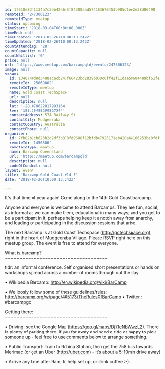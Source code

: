 ```yaml
---
id: 1f610e83f1134a7c3eb42a645f84388aad574103670453b985d1ee2e38d86498
remoteId: '247306123'
remoteIdType: meetup
status: upcoming
timeStart: '2018-03-04T00:00:00.000Z'
timeEnd: null
timeCreated: '2018-02-26T10:00:13.242Z'
timeUpdated: '2018-02-26T10:00:13.242Z'
countAttending: '28'
countCapacity: null
countWaitlist: '0'
price: null
url: 'https://www.meetup.com/barcampqld/events/247306123/'
image: null
venue:
  id: 1340740d0d3488acecb247f66423bd2839b030c0ff42f11daa59604489bf61fe
  remoteId: '25069002'
  remoteIdType: meetup
  name: Gold Coast TechSpace
  url: null
  description: null
  lat: '-28.078622817993164'
  lon: '153.36485290527344'
  contactAddress: 57A Railway St
  contactCity: Mudgeeraba
  contactCountry: Australia
  contactPhone: null
organizer:
  id: 7fb82b2cb623b2d2df3b378fd9688f12bfdbe7925171eb420a64166253be0fdf
  remoteId: '1456506'
  remoteIdType: meetup
  name: Barcamp Queensland
  url: 'https://meetup.com/barcampqld'
  description: null
  codeOfConduct: null
layout: event
title: 'Barcamp Gold Coast #14 !'
date: '2018-02-26T10:00:13.242Z'

---
```

<p>It's that time of year again! Come along to the 14th Gold Coast barcamp.</p> <p>Anyone and everyone is welcome to attend Barcamps. They are fun, social, as informal as we can make them, educational in many ways; and you get to be a participant in it, perhaps helping keep it a notch away from anarchy, and leading or participating in the discussion sessions that arise.</p> <p>The next Barcamp is at Gold Coast Techspace (<a href="http://gctechspace.org" class="linkified">http://gctechspace.org</a>), right in the heart of Mudgeeraba Village. Please RSVP right here on this meetup group. The event is free to attend for everyone.</p> <p>What is barcamp?<br/>====================================</p> <p>tldr: an informal conference. Self organised short presentations or hands on workshops spread across a number of rooms through out the day.</p> <p>• Wikipedia Barcamp: <a href="http://en.wikipedia.org/wiki/BarCamp" class="linkified">http://en.wikipedia.org/wiki/BarCamp</a></p> <p>• We loosly follow some of these guidelines/rules: <a href="http://barcamp.org/w/page/405173/TheRulesOfBarCamp" class="linkified">http://barcamp.org/w/page/405173/TheRulesOfBarCamp</a> • Twitter : #barcampgc</p> <p>Getting there:<br/>====================================</p> <p>• Driving: see the Google Map (<a href="https://goo.gl/maps/Dj7feNbWwzL2" class="linkified">https://goo.gl/maps/Dj7feNbWwzL2</a>). There is plenty of parking there. If you far away and need a ride or happy to pick someone up - feel free to use comments below to arrange something.</p> <p>• Public Transport: Train to Robina Station, then get the 758 bus towards Merimac (or get an Uber (<a href="http://uber.com" class="linkified">http://uber.com</a>) - it's about a 5-10min drive away)</p> <p>• Arrive any time after 9am, to help set up, or drink coffee :-).</p>
